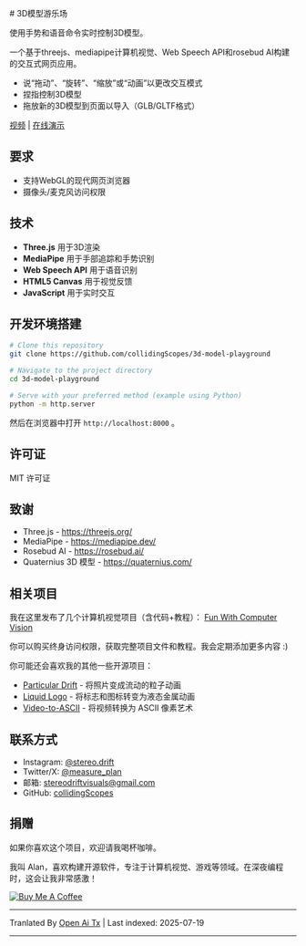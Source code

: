 <translate-content># 3D模型游乐场

使用手势和语音命令实时控制3D模型。

一个基于threejs、mediapipe计算机视觉、Web Speech API和rosebud AI构建的交互式网页应用。

- 说“拖动”、“旋转”、“缩放”或“动画”以更改交互模式
- 捏指控制3D模型
- 拖放新的3D模型到页面以导入（GLB/GLTF格式）

[视频](https://youtu.be/_I1E44Fp1Es?si=lR2otqR_-ZGdIGXT) | [在线演示](https://collidingscopes.github.io/3d-model-playground/)

## 要求

- 支持WebGL的现代网页浏览器
- 摄像头/麦克风访问权限

## 技术

- **Three.js** 用于3D渲染
- **MediaPipe** 用于手部追踪和手势识别
- **Web Speech API** 用于语音识别
- **HTML5 Canvas** 用于视觉反馈
- **JavaScript** 用于实时交互

## 开发环境搭建

```bash
# Clone this repository
git clone https://github.com/collidingScopes/3d-model-playground

# Navigate to the project directory
cd 3d-model-playground

# Serve with your preferred method (example using Python)
python -m http.server
```
然后在浏览器中打开 `http://localhost:8000` 。

## 许可证

MIT 许可证

## 致谢

- Three.js - https://threejs.org/
- MediaPipe - https://mediapipe.dev/
- Rosebud AI - https://rosebud.ai/
- Quaternius 3D 模型 - https://quaternius.com/

## 相关项目

我在这里发布了几个计算机视觉项目（含代码+教程）：
[Fun With Computer Vision](https://www.funwithcomputervision.com/)

你可以购买终身访问权限，获取完整项目文件和教程。我会定期添加更多内容 :)

你可能还会喜欢我的其他一些开源项目：

- [Particular Drift](https://collidingScopes.github.io/particular-drift) - 将照片变成流动的粒子动画
- [Liquid Logo](https://collidingScopes.github.io/liquid-logo) - 将标志和图标转变为液态金属动画
- [Video-to-ASCII](https://collidingScopes.github.io/ascii) - 将视频转换为 ASCII 像素艺术

## 联系方式

- Instagram: [@stereo.drift](https://www.instagram.com/stereo.drift/)
- Twitter/X: [@measure_plan](https://x.com/measure_plan)
- 邮箱: [stereodriftvisuals@gmail.com](https://raw.githubusercontent.com/collidingScopes/3d-model-playground/main/mailto:stereodriftvisuals@gmail.com)
- GitHub: [collidingScopes](https://github.com/collidingScopes)

## 捐赠

如果你喜欢这个项目，欢迎请我喝杯咖啡。

我叫 Alan，喜欢构建开源软件，专注于计算机视觉、游戏等领域。在深夜编程时，这会让我非常感激！

[![Buy Me A Coffee](https://www.buymeacoffee.com/assets/img/custom_images/yellow_img.png)](https://www.buymeacoffee.com/stereoDrift)


---

Tranlated By [Open Ai Tx](https://github.com/OpenAiTx/OpenAiTx) | Last indexed: 2025-07-19

---